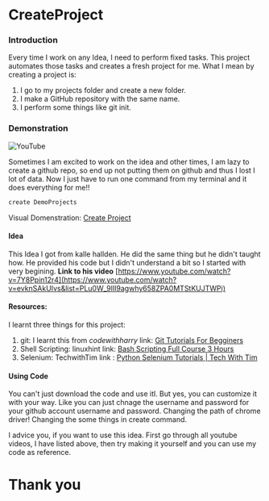 # CreateProject

### Introduction 
Every time I work on any Idea, I need to perform fixed tasks. This project automates those tasks and creates a fresh project for me. What I mean by creating a project is:
1. I go to my projects folder and create a new folder. 
2. I make a GitHub repository with the same name. 
1. I perform some things like git init.

### Demonstration 
![YouTube](https://www.youtube.com/watch?v=oZKC8-WxKsY)

Sometimes I am excited to work on the idea and other times, I am lazy to create a github repo, so  end up not putting them on github and thus I lost I lot of data. 
Now I just have to run one command from my terminal and it does everything for me!!
```bash
create DemoProjects
```

Visual Domenstration:
[Create Project](https://youtu.be/oZKC8-WxKsY)


#### Idea
This Idea I got from kalle hallden. He did the same thing but he didn't taught how. He provided his code but I didn't understand a bit so I started with very begining. 
__Link to his video__
[https://www.youtube.com/watch?v=7Y8Ppin12r4](https://www.youtube.com/watch?v=evknSAkUIvs&list=PLu0W_9lII9agwhy658ZPA0MTStKUJTWPi)

#### Resources:
I learnt three things for this project:
1. git: I learnt this from _codewithharry_
link: [Git Tutorials For Begginers](https://www.youtube.com/watch?v=evknSAkUIvs&list=PLu0W_9lII9agwhy658ZPA0MTStKUJTWPi)
1. Shell Scripting: linuxhint 
link: [Bash Scripting Full Course 3 Hours](https://www.youtube.com/watch?v=e7BufAVwDiM&t=7343s)
1. Selenium: TechwithTim 
link : [Python Selenium Tutorials | Tech With Tim
](https://www.youtube.com/watch?v=Xjv1sY630Uc&list=PLzMcBGfZo4-n40rB1XaJ0ak1bemvlqumQ)

#### Using Code
You can't just download the code and use itl. But yes, you can customize it with your way. Like you can just chnage the username and password for your github account username and password. 
Changing the path of chrome driver!
Changing the some things in create command. 

I advice you, if you want to use this idea. First go through all youtube videos, I have listed above, then try making it yourself and you can use my code as reference. 

# Thank you
